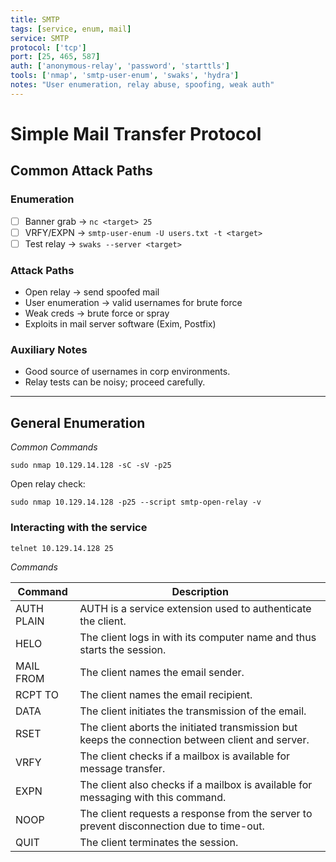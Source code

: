 ```yaml
---
title: SMTP
tags: [service, enum, mail]
service: SMTP
protocol: ['tcp']
port: [25, 465, 587]
auth: ['anonymous-relay', 'password', 'starttls']
tools: ['nmap', 'smtp-user-enum', 'swaks', 'hydra']
notes: "User enumeration, relay abuse, spoofing, weak auth"
---
```


# Simple Mail Transfer Protocol

## Common Attack Paths

### Enumeration
- [ ] Banner grab → `nc <target> 25`
- [ ] VRFY/EXPN → `smtp-user-enum -U users.txt -t <target>`
- [ ] Test relay → `swaks --server <target>`

### Attack Paths
- Open relay → send spoofed mail
- User enumeration → valid usernames for brute force
- Weak creds → brute force or spray
- Exploits in mail server software (Exim, Postfix)

### Auxiliary Notes
- Good source of usernames in corp environments.
- Relay tests can be noisy; proceed carefully.

---

## General Enumeration

*Common Commands*

`sudo nmap 10.129.14.128 -sC -sV -p25`

Open relay check:

`sudo nmap 10.129.14.128 -p25 --script smtp-open-relay -v`

### Interacting with the service

`telnet 10.129.14.128 25`

*Commands*

| Command | Description |
| --- |  --- |
| AUTH PLAIN | AUTH is a service extension used to authenticate the client. |
| HELO | The client logs in with its computer name and thus starts the session. |
| MAIL FROM | The client names the email sender. |
| RCPT TO | The client names the email recipient. |
| DATA | The client initiates the transmission of the email. |
| RSET | The client aborts the initiated transmission but keeps the connection between client and server. |
| VRFY | The client checks if a mailbox is available for message transfer. |
| EXPN | The client also checks if a mailbox is available for messaging with this command. |
| NOOP | The client requests a response from the server to prevent disconnection due to time-out. |
| QUIT | The client terminates the session. |